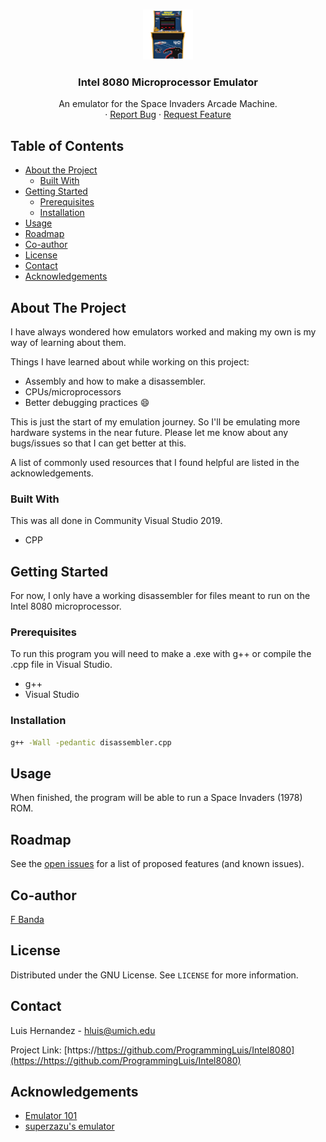 <!-- PROJECT LOGO -->
<br />
<p align="center">
  <a href="https://github.com/ProgrammingLuis/Intel8080">
    <img src="logo/logo.jpeg" alt="Logo" width="80" height="80">
  </a>

  <h3 align="center">Intel 8080 Microprocessor Emulator</h3>

  <p align="center">
    An emulator for the Space Invaders Arcade Machine.
    <br />
    ·
    <a href="https://github.com/ProgrammingLuis/Intel8080/issues">Report Bug</a>
    ·
    <a href="https://github.com/ProgrammingLuis/Intel8080/issues">Request Feature</a>
  </p>
</p>



<!-- TABLE OF CONTENTS -->
## Table of Contents

* [About the Project](#about-the-project)
  * [Built With](#built-with)
* [Getting Started](#getting-started)
  * [Prerequisites](#prerequisites)
  * [Installation](#installation)
* [Usage](#usage)
* [Roadmap](#roadmap)
* [Co-author](#co-author)
* [License](#license)
* [Contact](#contact)
* [Acknowledgements](#acknowledgements)



<!-- ABOUT THE PROJECT -->
## About The Project

I have always wondered how emulators worked and making my own is my way of learning about them. 

Things I have learned about while working on this project:
* Assembly and how to make a disassembler.
* CPUs/microprocessors
* Better debugging practices :smile:

This is just the start of my emulation journey. So I'll be emulating more hardware systems in the near future. Please let me know about any bugs/issues so that I can get better at this.

A list of commonly used resources that I found helpful are listed in the acknowledgements.

### Built With
This was all done in Community Visual Studio 2019. 
* CPP

<!-- GETTING STARTED -->
## Getting Started

For now, I only have a working disassembler for files meant to run on the Intel 8080 microprocessor. 

### Prerequisites

To run this program you will need to make a .exe with g++ or compile the .cpp file in Visual Studio.
* g++
* Visual Studio

### Installation
```sh
g++ -Wall -pedantic disassembler.cpp
```

<!-- USAGE EXAMPLES -->
## Usage

When finished, the program will be able to run a Space Invaders (1978) ROM.

<!-- ROADMAP -->
## Roadmap

See the [open issues](https://github.com/ProgrammingLuis/Intel8080/issues) for a list of proposed features (and known issues).


<!-- CO-AUTHOR -->
## Co-author

[F Banda](https://github.com/f-banda)



<!-- LICENSE -->
## License

Distributed under the GNU License. See `LICENSE` for more information.

<!-- CONTACT -->
## Contact

Luis Hernandez - hluis@umich.edu

Project Link: [https://https://github.com/ProgrammingLuis/Intel8080](https://https://github.com/ProgrammingLuis/Intel8080)



<!-- ACKNOWLEDGEMENTS -->
## Acknowledgements
* [Emulator 101](http://emulator101.com/)
* [superzazu's emulator](https://github.com/superzazu/8080)



<!-- MARKDOWN LINKS & IMAGES -->
<!-- https://www.markdownguide.org/basic-syntax/#reference-style-links -->
[contributors-shield]: https://img.shields.io/github/contributors/othneildrew/Best-README-Template.svg?style=flat-square
[contributors-url]: https://github.com/othneildrew/Best-README-Template/graphs/contributors
[forks-shield]: https://img.shields.io/github/forks/othneildrew/Best-README-Template.svg?style=flat-square
[forks-url]: https://github.com/othneildrew/Best-README-Template/network/members
[stars-shield]: https://img.shields.io/github/stars/othneildrew/Best-README-Template.svg?style=flat-square
[stars-url]: https://github.com/othneildrew/Best-README-Template/stargazers
[issues-shield]: https://img.shields.io/github/issues/othneildrew/Best-README-Template.svg?style=flat-square
[issues-url]: https://github.com/othneildrew/Best-README-Template/issues
[license-shield]: https://img.shields.io/github/license/othneildrew/Best-README-Template.svg?style=flat-square
[license-url]: https://github.com/othneildrew/Best-README-Template/blob/master/LICENSE.txt
[linkedin-shield]: https://img.shields.io/badge/-LinkedIn-black.svg?style=flat-square&logo=linkedin&colorB=555
[linkedin-url]: https://linkedin.com/in/othneildrew
[product-screenshot]: images/screenshot.png

